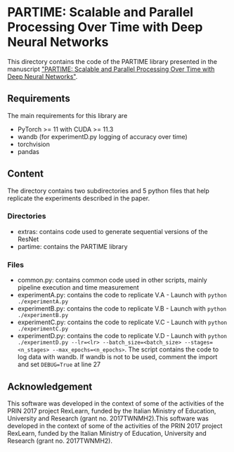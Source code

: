 # PARTIME: Scalable and Parallel Processing Over Time with Deep Neural Networks

This directory contains the code of the PARTIME library presented in the manuscript ["PARTIME: Scalable and Parallel Processing Over
Time with Deep Neural Networks"](https://ieeexplore.ieee.org/document/10068971).

## Requirements
The main requirements for this library are
 - PyTorch >= 11 with CUDA >= 11.3
 - wandb (for experimentD.py logging of accuracy over time)
 - torchvision
 - pandas

## Content

The directory contains two subdirectories and 5 python files that help replicate the experiments described in the paper.

### Directories
 - extras: contains code used to generate sequential versions of the ResNet
 - partime: contains the PARTIME library

### Files

 - common.py: contains common code used in other scripts, mainly pipeline execution and time measurement
 - experimentA.py: contains the code to replicate V.A - Launch with `python ./experimentA.py`
 - experimentB.py: contains the code to replicate V.B - Launch with `python ./experimentB.py`
 - experimentC.py: contains the code to replicate V.C - Launch with `python ./experimentC.py`
 - experimentD.py: contains the code to replicate V.D - Launch with `python ./experimentD.py --lr=<lr> --batch_size=<batch_size> --stages=<n_stages> --max_epochs=<n_epochs>`. The script contains the code to log data with wandb. If wandb is not to be used, comment the import and set `DEBUG=True` at line 27

Acknowledgement
---------------

This software was developed in the context of some of the activities of the PRIN 2017 project RexLearn, funded by the Italian Ministry of Education, University and Research (grant no. 2017TWNMH2).This software was developed in the context of some of the activities of the PRIN 2017 project RexLearn, funded by the Italian Ministry of Education, University and Research (grant no. 2017TWNMH2).
